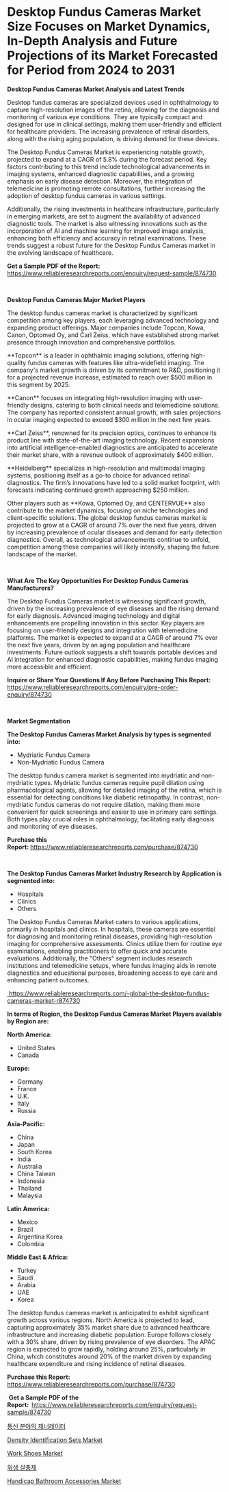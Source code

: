 <p><h1>Desktop Fundus Cameras Market Size Focuses on Market Dynamics, In-Depth Analysis and Future Projections of its Market Forecasted for Period from 2024 to 2031</h1></p><p><strong>Desktop Fundus Cameras Market Analysis and Latest Trends</strong></p>
<p><p>Desktop fundus cameras are specialized devices used in ophthalmology to capture high-resolution images of the retina, allowing for the diagnosis and monitoring of various eye conditions. They are typically compact and designed for use in clinical settings, making them user-friendly and efficient for healthcare providers. The increasing prevalence of retinal disorders, along with the rising aging population, is driving demand for these devices.</p><p>The Desktop Fundus Cameras Market is experiencing notable growth, projected to expand at a CAGR of 5.8% during the forecast period. Key factors contributing to this trend include technological advancements in imaging systems, enhanced diagnostic capabilities, and a growing emphasis on early disease detection. Moreover, the integration of telemedicine is promoting remote consultations, further increasing the adoption of desktop fundus cameras in various settings. </p><p>Additionally, the rising investments in healthcare infrastructure, particularly in emerging markets, are set to augment the availability of advanced diagnostic tools. The market is also witnessing innovations such as the incorporation of AI and machine learning for improved image analysis, enhancing both efficiency and accuracy in retinal examinations. These trends suggest a robust future for the Desktop Fundus Cameras market in the evolving landscape of healthcare.</p></p>
<p><strong>Get a Sample PDF of the Report:&nbsp;</strong> <a href="https://www.reliableresearchreports.com/enquiry/request-sample/874730">https://www.reliableresearchreports.com/enquiry/request-sample/874730</a></p>
<p>&nbsp;</p>
<p><strong>Desktop Fundus Cameras Major Market Players</strong></p>
<p><p>The desktop fundus cameras market is characterized by significant competition among key players, each leveraging advanced technology and expanding product offerings. Major companies include Topcon, Kowa, Canon, Optomed Oy, and Carl Zeiss, which have established strong market presence through innovation and comprehensive portfolios.</p><p>**Topcon** is a leader in ophthalmic imaging solutions, offering high-quality fundus cameras with features like ultra-widefield imaging. The company's market growth is driven by its commitment to R&D, positioning it for a projected revenue increase, estimated to reach over $500 million in this segment by 2025.</p><p>**Canon** focuses on integrating high-resolution imaging with user-friendly designs, catering to both clinical needs and telemedicine solutions. The company has reported consistent annual growth, with sales projections in ocular imaging expected to exceed $300 million in the next few years.</p><p>**Carl Zeiss**, renowned for its precision optics, continues to enhance its product line with state-of-the-art imaging technology. Recent expansions into artificial intelligence-enabled diagnostics are anticipated to accelerate their market share, with a revenue outlook of approximately $400 million.</p><p>**Heidelberg** specializes in high-resolution and multimodal imaging systems, positioning itself as a go-to choice for advanced retinal diagnostics. The firm’s innovations have led to a solid market footprint, with forecasts indicating continued growth approaching $250 million.</p><p>Other players such as **Kowa, Optomed Oy, and CENTERVUE** also contribute to the market dynamics, focusing on niche technologies and client-specific solutions. The global desktop fundus cameras market is projected to grow at a CAGR of around 7% over the next five years, driven by increasing prevalence of ocular diseases and demand for early detection diagnostics. Overall, as technological advancements continue to unfold, competition among these companies will likely intensify, shaping the future landscape of the market.</p></p>
<p>&nbsp;</p>
<p><strong>What Are The Key Opportunities For Desktop Fundus Cameras Manufacturers?</strong></p>
<p><p>The Desktop Fundus Cameras market is witnessing significant growth, driven by the increasing prevalence of eye diseases and the rising demand for early diagnosis. Advanced imaging technology and digital enhancements are propelling innovation in this sector. Key players are focusing on user-friendly designs and integration with telemedicine platforms. The market is expected to expand at a CAGR of around 7% over the next five years, driven by an aging population and healthcare investments. Future outlook suggests a shift towards portable devices and AI integration for enhanced diagnostic capabilities, making fundus imaging more accessible and efficient.</p></p>
<p><strong>Inquire or Share Your Questions If Any Before Purchasing This Report:</strong> <a href="https://www.reliableresearchreports.com/enquiry/pre-order-enquiry/874730">https://www.reliableresearchreports.com/enquiry/pre-order-enquiry/874730</a></p>
<p>&nbsp;</p>
<p><strong>Market Segmentation</strong></p>
<p><strong>The Desktop Fundus Cameras Market Analysis by types is segmented into:</strong></p>
<p><ul><li>Mydriatic Fundus Camera</li><li>Non-Mydriatic Fundus Camera</li></ul></p>
<p><p>The desktop fundus camera market is segmented into mydriatic and non-mydriatic types. Mydriatic fundus cameras require pupil dilation using pharmacological agents, allowing for detailed imaging of the retina, which is essential for detecting conditions like diabetic retinopathy. In contrast, non-mydriatic fundus cameras do not require dilation, making them more convenient for quick screenings and easier to use in primary care settings. Both types play crucial roles in ophthalmology, facilitating early diagnosis and monitoring of eye diseases.</p></p>
<p><strong>Purchase this Report:&nbsp;</strong><a href="https://www.reliableresearchreports.com/purchase/874730">https://www.reliableresearchreports.com/purchase/874730</a></p>
<p>&nbsp;</p>
<p><strong>The Desktop Fundus Cameras Market Industry Research by Application is segmented into:</strong></p>
<p><ul><li>Hospitals</li><li>Clinics</li><li>Others</li></ul></p>
<p><p>The Desktop Fundus Cameras Market caters to various applications, primarily in hospitals and clinics. In hospitals, these cameras are essential for diagnosing and monitoring retinal diseases, providing high-resolution imaging for comprehensive assessments. Clinics utilize them for routine eye examinations, enabling practitioners to offer quick and accurate evaluations. Additionally, the "Others" segment includes research institutions and telemedicine setups, where fundus imaging aids in remote diagnostics and educational purposes, broadening access to eye care and enhancing patient outcomes.</p></p>
<p><a href="https://www.reliableresearchreports.com/-global-the-desktop-fundus-cameras-market-r874730">&nbsp;https://www.reliableresearchreports.com/-global-the-desktop-fundus-cameras-market-r874730</a></p>
<p><strong>In terms of Region, the Desktop Fundus Cameras Market Players available by Region are:</strong></p>
<p>
    <p> <strong> North America: </strong>
        <ul>
            <li>United States</li>
            <li>Canada</li>
        </ul>
        </p> 
    <p> <strong> Europe: </strong>
        <ul>
            <li>Germany</li>
            <li>France</li>
            <li>U.K.</li>
            <li>Italy</li>
            <li>Russia</li>
        </ul>
        </p> 
    <p> <strong> Asia-Pacific: </strong>
        <ul>
            <li>China</li>
            <li>Japan</li>
            <li>South Korea</li>
            <li>India</li>
            <li>Australia</li>
            <li>China Taiwan</li>
            <li>Indonesia</li>
            <li>Thailand</li>
            <li>Malaysia</li>
        </ul>
        </p> 
    <p> <strong> Latin America: </strong>
        <ul>
            <li>Mexico</li>
            <li>Brazil</li>
            <li>Argentina Korea</li>
            <li>Colombia</li>
        </ul>
        </p> 
    <p> <strong> Middle East & Africa: </strong>
        <ul>
            <li>Turkey</li>
            <li>Saudi</li>
            <li>Arabia</li>
            <li>UAE</li>
            <li>Korea</li>
        </ul>
    </p>
    </p>
<p><p>The desktop fundus cameras market is anticipated to exhibit significant growth across various regions. North America is projected to lead, capturing approximately 35% market share due to advanced healthcare infrastructure and increasing diabetic population. Europe follows closely with a 30% share, driven by rising prevalence of eye disorders. The APAC region is expected to grow rapidly, holding around 25%, particularly in China, which constitutes around 20% of the market driven by expanding healthcare expenditure and rising incidence of retinal diseases.</p></p>
<p><strong>Purchase this Report: </strong><a href="https://www.reliableresearchreports.com/purchase/874730">https://www.reliableresearchreports.com/purchase/874730</a></p>
<p>&nbsp;<strong>Get a Sample PDF of the Report:&nbsp;&nbsp;</strong><a href="https://www.reliableresearchreports.com/enquiry/request-sample/874730">https://www.reliableresearchreports.com/enquiry/request-sample/874730</a></p>
<p><strong></strong></p>
<p><p><a href="https://medium.com/@carlosdytouglas8907667/%EC%84%B8%EA%B3%84-generators-in-telecommunication-market-%EC%9D%80-2024%EC%97%90%EC%84%9C-2031%EB%A1%9C-%EC%97%B0%ED%8F%89%EA%B7%A0-%EC%A6%9D%EA%B0%80%EC%9C%A8%EC%9D%84-%EB%B3%B4%EC%9D%BC-%EA%B2%83%EC%9C%BC%EB%A1%9C-%EC%98%88%EC%83%81%EB%90%A9%EB%8B%88%EB%8B%A4-1fab5e190d71">통신 분야의 제너레이터</a></p><p><a href="https://github.com/AfsanaMia652/Market-Research-Report-List-1/blob/main/density-identification-sets-market.md">Density Identification Sets Market</a></p><p><a href="https://medium.com/@irwingibson2023/charting-the-future-comprehensive-analysis-of-the-global-work-shoes-market-2024-2031-541a8abb5e43">Work Shoes Market</a></p><p><a href="https://medium.com/@carlosdytouglas8907667/%EC%84%B8%EA%B3%84-hygienic-insecticide-market-%EC%9D%80-2024%EC%97%90%EC%84%9C-2031%EB%A1%9C-%EC%97%B0%ED%8F%89%EA%B7%A0-%EC%A6%9D%EA%B0%80%EC%9C%A8%EC%9D%84-%EB%B3%B4%EC%9D%BC-%EA%B2%83%EC%9C%BC%EB%A1%9C-%EC%98%88%EC%83%81%EB%90%A9%EB%8B%88%EB%8B%A4-1b79c8e7052a">위생 살충제</a></p><p><a href="https://medium.com/@irwingibson2023/the-market-for-handicap-bathroom-accessories-market-is-examined-in-this-report-along-with-the-82672377dfbf">Handicap Bathroom Accessories Market</a></p></p>